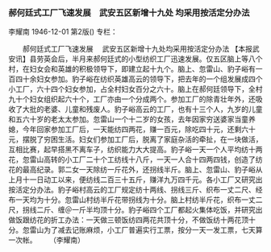 ### 郝何廷式工厂飞速发展　武安五区新增十九处 均采用按活定分办法
李耀南
1946-12-01
第2版()
专栏：

　　郝何廷式工厂飞速发展
  　武安五区新增十九处均采用按活定分办法
    【本报武安讯】县劳英会后，半月来郝何廷式的小型纺织工厂迅速发展。仅五区脑上等八个村，在妇女会和英雄的积极领导下，即建立起十九个。脑上、忽雷山、豹子峪有一百四十余妇女参加。豹子峪在纺织英雄高云的领导下，把去年的一个组发展成四个小工厂，六十四个妇女参加，占全村妇女百分之六十。脑上在郝何廷领导下，全村九十个妇女组织起六十个，工厂亦由一个分成两个。参加工厂的除青壮年外，还吸收了大批的老婆、儿童和残废人。豹子峪高云的工厂，也有十三个人，九岁的儿童和五六十岁的老太太参加。忽雷山一个十二岁的女孩，去年因家穷送婆家当童养媳，今年回家参加工厂后，一天能纺四两花，赚一百元，除吃四十元，还剩六十元，摆脱了穷困生活。妇女们参加工厂后，脱离了家庭杂活的牵扯，在一块做活，互相比赛，起早搭黑不离车子，纺织能力大大提高。豹子峪一天一个人平均纺十两花，忽雷山高转的小工厂二十个工纺线十八斤，一天一人合十四两四钱，创造了纺花的最高纪录。郭二女一天除纺一斤花外，还拐线半斤。脑上、忽雷山、豹子峪从上月十一日动工以来，便纺线二百三十五斤，赚洋九万四千元。各小工厂又研究出按活定分办法。豹子峪村高云的工厂规定纺十两线、拐线三斤、织布一丈二尺、经布一天均为十分。忽雷山村纺半斤花带拐线为十分。脑上村纺半斤花，织布一丈二尺，拐线二斤、缠＠一斤半均顶十分。豹子峪四个工厂都起火集体吃饭，并研究出做饭跟纺花的折工办法：一天做三顿饭纺四两花共顶十分，不做饭纺十两花顶十分。忽雷山为了减去记账麻烦，小工厂普遍实行工票，按分一天一发工票，七天算一次帐。　　  （李耀南）
